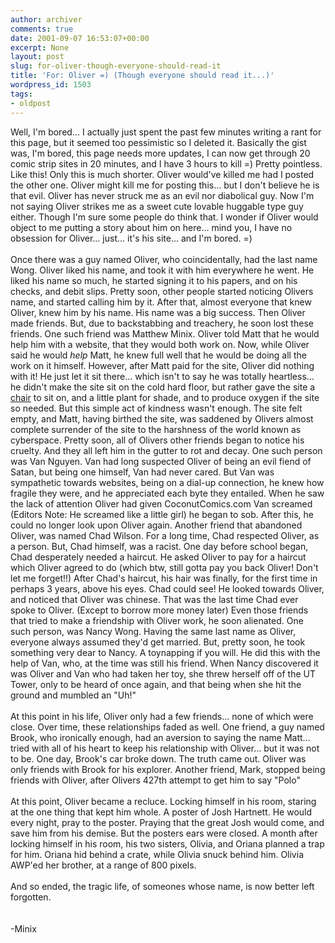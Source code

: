 ```yaml
---
author: archiver
comments: true
date: 2001-09-07 16:53:07+00:00
excerpt: None
layout: post
slug: for-oliver-though-everyone-should-read-it
title: 'For: Oliver =) (Though everyone should read it...)'
wordpress_id: 1503
tags:
- oldpost
---
```


Well, I'm bored... I actually just spent the past few minutes writing a rant for this page, but it seemed too pessimistic so I deleted it. Basically the gist was, I'm bored, this page needs more updates, I can now get through 20 comic strip sites in 20 minutes, and I have 3 hours to kill =) Pretty pointless. Like this! Only this is much shorter. Oliver would've killed me had I posted the other one. Oliver might kill me for posting this... but I don't believe he is that evil. Oliver has never struck me as an evil nor diabolical guy. Now I'm not saying Oliver strikes me as a sweet cute lovable huggable type guy either. Though I'm sure some people do think that. I wonder if Oliver would object to me putting a story about him on here... mind you, I have no obsession for Oliver... just... it's his site... and I'm bored. =)<br /><br />Once there was a guy named Oliver, who coincidentally, had the last name Wong. Oliver liked his name, and took it with him everywhere he went. He liked his name so much, he started signing it to his papers, and on his checks, and debit slips. Pretty soon, other people started noticing Olivers name, and started calling him by it. After that, almost everyone that knew Oliver, knew him by his name. His name was a big success. Then Oliver made friends. But, due to backstabbing and treachery, he soon lost these friends. One such friend was Matthew Minix. Oliver told Matt that he would help him with a website, that they would both work on. Now, while Oliver said he would <i>help</i> Matt, he knew full well that he would be doing all the work on it himself. However, after Matt paid for the site, Oliver did nothing with it! He just let it sit there... which isn't to say he was totally heartless... he didn't make the site sit on the cold hard floor, but rather gave the site a <a href="http://www.coconutcomics.com">chair</a> to sit on, and a little plant for shade, and to produce oxygen if the site so needed. But this simple act of kindness wasn't enough. The site felt empty, and Matt, having birthed the site, was saddened by Olivers almost complete surrender of the site to the harshness of the world known as cyberspace. Pretty soon, all of Olivers other friends began to notice his cruelty. And they all left him in the gutter to rot and decay. One such person was Van Nguyen. Van had long suspected Oliver of being an evil fiend of Satan, but being one himself, Van had never cared. But Van was sympathetic towards websites, being on a dial-up connection, he knew how fragile they were, and he appreciated each byte they entailed. When he saw the lack of attention Oliver had given CoconutComics.com Van screamed (Editors Note: He screamed like a little girl) he began to sob. After this, he could no longer look upon Oliver again. Another friend that abandoned Oliver, was named Chad Wilson. For a long time, Chad respected Oliver, as a person. But, Chad himself, was a racist.  One day before school began, Chad desperately needed a haircut. He asked Oliver to pay for a haircut which Oliver agreed to do (which btw, still gotta pay you back Oliver! Don't let me forget!!) After Chad's haircut, his hair was finally, for the first time in perhaps 3 years, above his eyes. Chad could see! He looked towards Oliver, and noticed that Oliver was chinese.  That was the last time Chad ever spoke to Oliver. (Except to borrow more money later) Even those friends that tried to make a friendship with Oliver work, he soon alienated. One such person, was Nancy Wong. Having the same last name as Oliver, everyone always assumed they'd get married. But, pretty soon, he took something very dear to Nancy. A toynapping if you will. He did this with the help of Van, who, at the time was still his friend. When Nancy discovered it was Oliver and Van who had taken her toy, she threw herself off of the UT Tower, only to be heard of once again, and that being when she hit the ground and mumbled an "Uh!" <br /><br />At this point in his life, Oliver only had a few friends... none of which were close. Over time, these relationships faded as well. One friend, a guy named Brook, who ironically enough, had an aversion to saying the name Matt... tried with all of his heart to keep his relationship with Oliver... but it was not to be. One day, Brook's car broke down. The truth came out.  Oliver was only friends with Brook for his explorer. Another friend, Mark, stopped being friends with Oliver, after Olivers 427th attempt to get him to say "Polo" <br /><br />At this point, Oliver became a recluce. Locking himself in his room, staring at the one thing that kept him whole. A poster of Josh Hartnett. He would every night, pray to the poster. Praying that the great Josh would come, and save him from his demise. But the posters ears were closed. A month after locking himself in his room, his two sisters, Olivia, and Oriana planned a trap for him. Oriana hid behind a crate, while Olivia snuck behind him. Olivia AWP'ed her brother, at a range of 800 pixels. <br /><br />And so ended, the tragic life, of someones whose name, is now better left forgotten.<br /><br /><br />-Minix